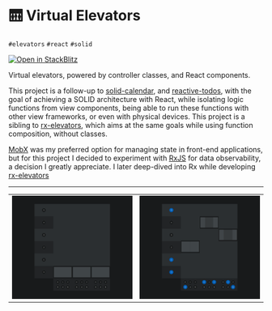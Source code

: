 # 🛗 Virtual Elevators

`#elevators` `#react` `#solid`

[![Open in StackBlitz](https://developer.stackblitz.com/img/open_in_stackblitz.svg)][demo]

[demo]: https://stackblitz.com/github/hd-o/coding-challenge?configPath=packages/virtual-elevators&file=packages/virtual-elevators/index.html&startScript=run:virtual-elevators

Virtual elevators, powered by controller classes, and React components.

This project is a follow-up to [solid-calendar][solid_calendar], and [reactive-todos][reactive_todos], with the goal of achieving a SOLID architecture with React, while isolating logic functions from view components, being able to run these functions with other view frameworks, or even with physical devices. This project is a sibling to [rx-elevators][rx_elevators], which aims at the same goals while using function composition, without classes.

[MobX][mobx] was my preferred option for managing state in front-end applications, but for this project I decided to experiment with [RxJS][rxjs] for data observability, a decision I greatly appreciate. I later deep-dived into Rx while developing [rx-elevators][rx_elevators]

---

<table>
  <tr>
    <td>
      <img
        alt="elevators screenshot"
        src="./.assets/screenshot.png"
      />
    </td>
    <td>
      <img
        alt="elevator movement screenshot"
        src="./.assets/screenshot-movement.png"
      />
    </td>
  </tr>
</table>

[mobx]: https://github.com/mobxjs/mobx

[reactive_todos]: ../reactive-todos/

[rx_elevators]: ../rx-elevators/

[rxjs]: https://github.com/ReactiveX/rxjs

[solid_calendar]: ../solid-calendar/
